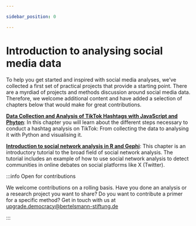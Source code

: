 ```yaml
---

sidebar_position: 0

---
```


# Introduction to analysing social media data

To help you get started and inspired with social media analyses, we’ve collected a first set of practical projects that provide a starting point. There are a myrdiad of projects and methods discussion around social media data. Therefore, we welcome additional content and have added a selection of chapters below that would make for great contributions.

**[Data Collection and Analysis of TikTok Hashtags with JavaScript and Phyton](04_00_code-samples/hashtag-analysis)**: In this chapter you will learn about the different steps necessary to conduct a hashtag analysis on TikTok: From collecting the data to analysing it with Python and visualising it.

**[Introduction to social network analysis in R and Gephi](04_00_code-samples/social-network-analysis)**: This chapter is an introductory tutorial to the broad field of social network analysis. The tutorial includes an example of how to use social network analysis to detect communities in online debates on social platforms like X (Twitter).

:::info Open for contributions

We welcome contributions on a rolling basis. Have you done an analysis or a research project you want to share? Do you want to contribute a primer for a specific method? Get in touch with us at [upgrade.democracy@bertelsmann-stiftung.de](mailto:upgrade.democracy@bertelsmann-stiftung.de)

:::
